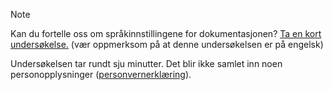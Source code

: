 > [!NOTE]
>Kan du fortelle oss om språkinnstillingene for dokumentasjonen? [Ta en kort undersøkelse.](https://aka.ms/BAG_Docs_Language_Survey) (vær oppmerksom på at denne undersøkelsen er på engelsk)
>
>Undersøkelsen tar rundt sju minutter. Det blir ikke samlet inn noen personopplysninger ([personvernerklæring](https://go.microsoft.com/fwlink/?LinkId=521839)).

